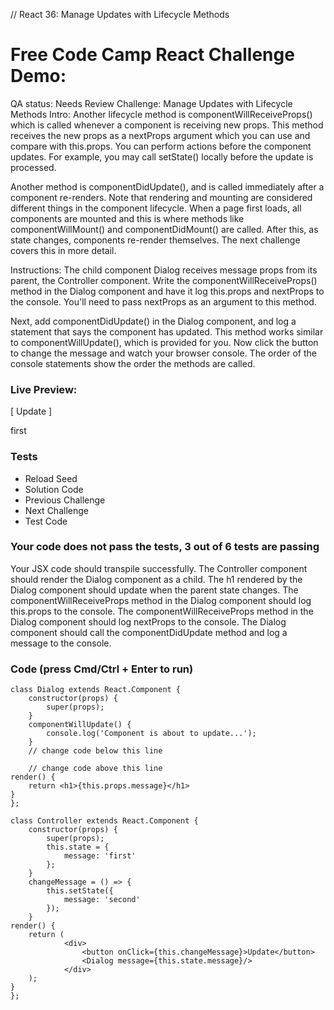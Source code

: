 // React 36: Manage Updates with Lifecycle Methods

# Free Code Camp React Challenge Demo: 

QA status: Needs Review
Challenge: Manage Updates with Lifecycle Methods
Intro: Another lifecycle method is componentWillReceiveProps() which is called whenever a component is receiving new props. This method receives the new props as a nextProps argument which you can use and compare with this.props. You can perform actions before the component updates. For example, you may call setState() locally before the update is processed. 

Another method is componentDidUpdate(), and is called immediately after a component re-renders. Note that rendering and mounting are considered different things in the component lifecycle. When a page first loads, all components are mounted and this is where methods like componentWillMount() and componentDidMount() are called. After this, as state changes, components re-render themselves. The next challenge covers this in more detail.

Instructions: The child component Dialog receives message props from its parent, the Controller component. Write the componentWillReceiveProps() method in the Dialog component and have it log this.props and nextProps to the console. You'll need to pass nextProps as an argument to this method. 

Next, add componentDidUpdate() in the Dialog component, and log a statement that says the component has updated. This method works similar to componentWillUpdate(), which is provided for you. Now click the button to change the message and watch your browser console. The order of the console statements show the order the methods are called.

### Live Preview:

[ Update ]

first

### Tests

* Reload Seed
* Solution Code
* Previous Challenge
* Next Challenge
* Test Code

### Your code does not pass the tests, 3 out of 6 tests are passing
Your JSX code should transpile successfully.
The Controller component should render the Dialog component as a child.
The h1 rendered by the Dialog component should update when the parent state changes.
The componentWillReceiveProps method in the Dialog component should log this.props to the console.
The componentWillReceiveProps method in the Dialog component should log nextProps to the console.
The Dialog component should call the componentDidUpdate method and log a message to the console.


### Code (press Cmd/Ctrl + Enter to run)

    class Dialog extends React.Component {
        constructor(props) {
            super(props);
        }
        componentWillUpdate() {
            console.log('Component is about to update...');
        }
        // change code below this line

        // change code above this line
    render() {
        return <h1>{this.props.message}</h1>
    }
    };

    class Controller extends React.Component {
        constructor(props) {
            super(props);
            this.state = {
                message: 'first'
            };
        }
        changeMessage = () => {
            this.setState({
                message: 'second'
            });
        }
    render() {
        return (
                <div>
                    <button onClick={this.changeMessage}>Update</button>
                    <Dialog message={this.state.message}/>
                </div>
        );
    }
    };
